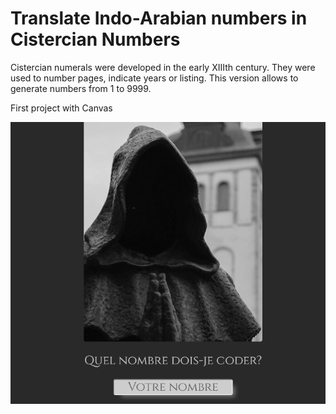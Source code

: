 # Translate Indo-Arabian numbers in Cistercian Numbers

Cistercian numerals were developed in the early XIIIth century.
They were used to number pages, indicate years or listing.
This version allows to generate numbers from 1 to 9999.

First project with Canvas

![Photo of the generator](img/img_site.png "Cistercian numerals generator")